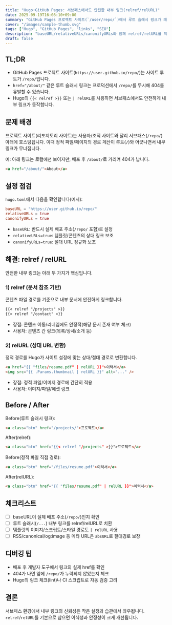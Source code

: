 ```yaml
---
title: "Hugo+GitHub Pages: 서브패스에서도 안전한 내부 링크(relref/relURL)"
date: 2025-09-19T16:08:10+09:00
summary: "GitHub Pages 프로젝트 사이트(`/user/repo/`)에서 루트 슬래시 링크가 깨지는 문제를 relref/relURL로 해결하는 실전 가이드입니다."
cover: "/images/sample-thumb.svg"
tags: ["Hugo", "GitHub Pages", "links", "SEO"]
description: "baseURL/relativeURLs/canonifyURLs와 함께 relref/relURL를 적용해 서브패스에서도 안전하게 내부 링크를 유지하는 방법을 다룹니다."
draft: false
---
```


## TL;DR
- GitHub Pages 프로젝트 사이트(`https://user.github.io/repo/`)는 사이트 루트가 `/repo/`입니다.
- `href="/about/"` 같은 루트 슬래시 링크는 프로덕션에서 `/repo/`를 무시해 404를 유발할 수 있습니다.
- Hugo의 `{{< relref >}}` 또는 `| relURL`를 사용하면 서브패스에서도 안전하게 내부 링크가 동작합니다.

## 문제 배경
프로젝트 사이트(리포지토리 사이트)는 사용자/조직 사이트와 달리 서브패스(`/repo/`) 아래에 호스팅됩니다. 이때 정적 파일/페이지의 경로 계산이 루트(`/`)와 어긋나면서 내부 링크가 무너집니다.

예: 아래 링크는 로컬에선 보이지만, 배포 후 `/about/`로 가리켜 404가 납니다.
```html
<a href="/about/">About</a>
```

## 설정 점검
`hugo.toml`에서 다음을 확인합니다(예시):
```toml
baseURL = "https://user.github.io/repo/"
relativeURLs = true
canonifyURLs = true
```
- `baseURL`: 반드시 실제 배포 주소(`/repo/` 포함)로 설정
- `relativeURLs=true`: 템플릿/콘텐츠의 상대 링크 보조
- `canonifyURLs=true`: 절대 URL 정규화 보조

## 해결: relref / relURL
안전한 내부 링크는 아래 두 가지가 핵심입니다.

### 1) relref (문서 참조 기반)
콘텐츠 파일 경로를 기준으로 내부 문서에 안전하게 링크합니다.
```md
{{< relref "/projects" >}}
{{< relref "/contact" >}}
```
- 장점: 콘텐츠 이동/리네임에도 안정적(해당 문서 존재 여부 체크)
- 사용처: 콘텐츠 간 링크(목록/상세/소개 등)

### 2) relURL (상대 URL 변환)
정적 경로를 Hugo가 사이트 설정에 맞는 상대/절대 경로로 변환합니다.
```html
<a href="{{ "files/resume.pdf" | relURL }}">이력서</a>
<img src="{{ .Params.thumbnail | relURL }}" alt="..." />
```
- 장점: 정적 파일/이미지 경로에 간단히 적용
- 사용처: 이미지/파일/에셋 링크

## Before / After
Before(루트 슬래시 링크):
```md
<a class="btn" href="/projects/">프로젝트</a>
```
After(relref):
```md
<a class="btn" href="{{< relref "/projects" >}}">프로젝트</a>
```
Before(정적 파일 직접 경로):
```html
<a class="btn" href="/files/resume.pdf">이력서</a>
```
After(relURL):
```html
<a class="btn" href="{{ "files/resume.pdf" | relURL }}">이력서</a>
```

## 체크리스트
- [ ] baseURL이 실제 배포 주소(`/repo/`)인지 확인
- [ ] 루트 슬래시(`/...`) 내부 링크를 relref/relURL로 치환
- [ ] 템플릿의 이미지/스크립트/스타일 경로도 `| relURL` 사용
- [ ] RSS/canonical/og:image 등 메타 URL은 `absURL`로 절대경로 보장

## 디버깅 팁
- 배포 후 개발자 도구에서 링크의 실제 href를 확인
- 404가 나면 앞에 `/repo/`가 누락되지 않았는지 체크
- Hugo의 링크 체크(lint)나 CI 스크립트로 자동 검증 고려

## 결론
서브패스 환경에서 내부 링크의 신뢰성은 작은 설정과 습관에서 좌우됩니다. `relref`/`relURL`를 기본으로 삼으면 이식성과 안정성이 크게 개선됩니다.
